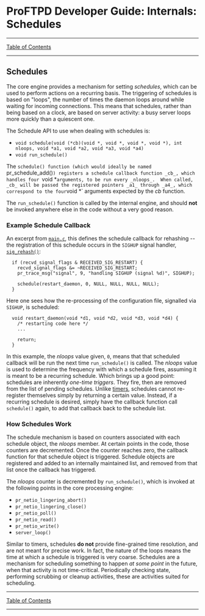 # ProFTPD Developer Guide: Internals: Schedules

---

[Table of Contents](../toc.md)

---

## Schedules

The core engine provides a mechanism for setting _schedules_, which can be used
to perform actions on a recurring basis.  The triggering of schedules is
based on "loops", the number of times the daemon loops around while waiting
for incoming connections.  This means that schedules, rather than being based
on a clock, are based on server activity: a busy server loops more quickly
than a quiescent one.

The Schedule API to use when dealing with schedules is:

* `void schedule(void (*cb)(void *, void *, void *, void *), int nloops, void *a1, void *a2, void *a3, void *a4)`
*  `void run_schedule()`

The `schedule() function (which would ideally be named `pr_schedule_add()`)
registers a schedule callback function _cb_, which handles four `void *`
arguments, to be run every _nloops_.  When called, _cb_ will be passed the
registered pointers _a1_ through _a4_, which correspond to the four `void *`
arguments expected by the _cb_ function.

The `run_schedule()` function is called by the internal engine, and should
**not** be invoked anywhere else in the code without a very good reason.

### Example Schedule Callback

An excerpt from
<a href="../src/src/main.c.html#sig_rehash"><code>main.c</code></a>, this
defines the schedule callback for rehashing -- the registration of this
schedule occurs in the <code>SIGHUP</code> signal handler,
<a href="../src/src/main.c.html#sig_rehash"><code>sig_rehash()</code></a>:

```
  if (recvd_signal_flags & RECEIVED_SIG_RESTART) {
    recvd_signal_flags &= ~RECEIVED_SIG_RESTART;
    pr_trace_msg("signal", 9, "handling SIGHUP (signal %d)", SIGHUP);

    schedule(restart_daemon, 0, NULL, NULL, NULL, NULL);
  }
```

Here one sees how the re-processing of the configuration file, signalled via
`SIGHUP`, is scheduled:

```
  void restart_daemon(void *d1, void *d2, void *d3, void *d4) {
    /* restarting code here */
    ...

    return;
  }
```

In this example, the _nloops_ value given, `0`, means that that scheduled
callback will be run the next time `run_schedule()` is called.  The _nloops_
value is used to determine the frequency with which a schedule fires, assuming
it is meant to be a recurring schedule.  Which brings up a good point:
schedules are inherently _one-time triggers_.  They fire, then are removed
from the list of pending schedules.  Unlike [timers](timers.md), schedules
cannot re-register themselves simply by returning a certain value.  Instead,
if a recurring schedule is desired, simply have the callback function call
`schedule()` again, to add that callback back to the schedule list.

### How Schedules Work

The schedule mechanism is based on counters associated with each schedule
object, the _nloops_ member.  At certain points in the code, those counters
are decremented.  Once the counter reaches zero, the callback function for
that schedule object is triggered.  Schedule objects are registered and added
to an internally maintained list, and removed from that list once the callback
has triggered.

The _nloops_ counter is decremented by `run_schedule()`, which
is invoked at the following points in the core processing engine:

* `pr_netio_lingering_abort()`
* `pr_netio_lingering_close()`
* `pr_netio_poll()`
* `pr_netio_read()`
* `pr_netio_write()`
* `server_loop()`

Similar to timers, schedules **do not** provide fine-grained time resolution,
and are not meant for precise work.  In fact, the nature of the loops means
the time at which a schedule is triggered is very coarse.  Schedules are a 
mechanism for scheduling something to happen _at some point_ in the future,
when that activity is not time-critical.  Periodically checking state,
performing scrubbing or cleanup activities, these are activities suited for
scheduling.

---

[Table of Contents](../toc.md)

---
